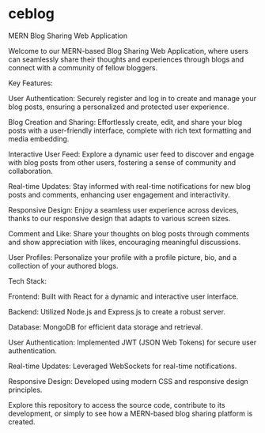 # ceblog


MERN Blog Sharing Web Application

Welcome to our MERN-based Blog Sharing Web Application, where users can seamlessly share their thoughts and experiences through blogs and connect with a community of fellow bloggers.

Key Features:

User Authentication: Securely register and log in to create and manage your blog posts, ensuring a personalized and protected user experience.

Blog Creation and Sharing: Effortlessly create, edit, and share your blog posts with a user-friendly interface, complete with rich text formatting and media embedding.

Interactive User Feed: Explore a dynamic user feed to discover and engage with blog posts from other users, fostering a sense of community and collaboration.

Real-time Updates: Stay informed with real-time notifications for new blog posts and comments, enhancing user engagement and interactivity.

Responsive Design: Enjoy a seamless user experience across devices, thanks to our responsive design that adapts to various screen sizes.

Comment and Like: Share your thoughts on blog posts through comments and show appreciation with likes, encouraging meaningful discussions.

User Profiles: Personalize your profile with a profile picture, bio, and a collection of your authored blogs.

Tech Stack:

Frontend: Built with React for a dynamic and interactive user interface.

Backend: Utilized Node.js and Express.js to create a robust server.

Database: MongoDB for efficient data storage and retrieval.

User Authentication: Implemented JWT (JSON Web Tokens) for secure user authentication.

Real-time Updates: Leveraged WebSockets for real-time notifications.

Responsive Design: Developed using modern CSS and responsive design principles.

Explore this repository to access the source code, contribute to its development, or simply to see how a MERN-based blog sharing platform is created.
